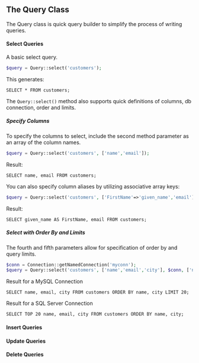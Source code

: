 The Query Class
---------------

The Query class is quick query builder to simplify the process of writing
queries.

#### Select Queries

A basic select query.

```php
$query = Query::select('customers');
```

This generates:

```mysql
SELECT * FROM customers;
```

The `Query::select()` method also supports quick definitions of columns,
db connection, order and limits.

##### Specify Columns

To specify the columns to select, include the second method parameter as
an array of the column names.

```php
$query = Query::select('customers', ['name','email']);
```

Result:

```mysql
SELECT name, email FROM customers;
```

You can also specify column aliases by utilizing associative array keys:

```php
$query = Query::select('customers', ['FirstName'=>'given_name','email']);
```

Result:

```mysql
SELECT given_name AS FirstName, email FROM customers;
```

##### Select with Order By and Limits

The fourth and fifth parameters allow for specification of order by and
query limits.

```php
$conn = Connection::getNamedConnection('myconn');
$query = Query::select('customers', ['name','email','city'], $conn, ['name', 'city'], 20);
```

Result for a MySQL Connection

```mysql
SELECT name, email, city FROM customers ORDER BY name, city LIMIT 20;
```

Result for a SQL Server Connection

```tsql
SELECT TOP 20 name, email, city FROM customers ORDER BY name, city;
```

#### Insert Queries

#### Update Queries

#### Delete Queries